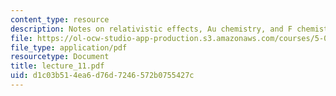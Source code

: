 ```yaml
---
content_type: resource
description: Notes on relativistic effects, Au chemistry, and F chemistry.
file: https://ol-ocw-studio-app-production.s3.amazonaws.com/courses/5-05-principles-of-inorganic-chemistry-iii-spring-2005/d1c03b514ea6d76d7246572b0755427c_lecture_11.pdf
file_type: application/pdf
resourcetype: Document
title: lecture_11.pdf
uid: d1c03b51-4ea6-d76d-7246-572b0755427c
---
```

